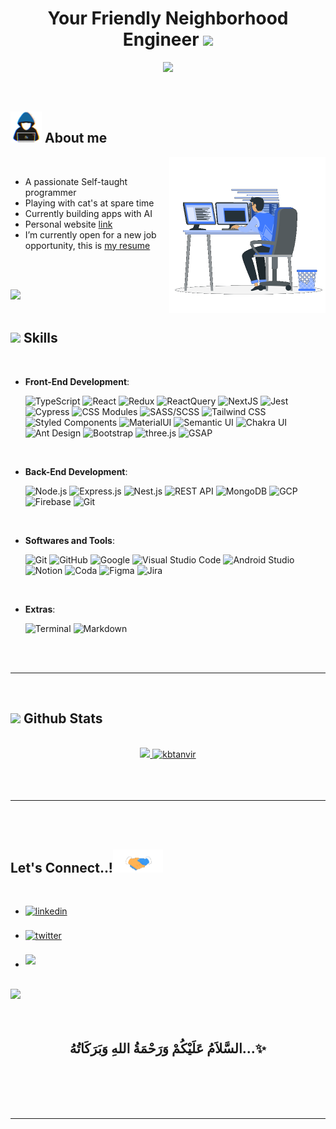 
<h1 align="center"><b>Your Friendly Neighborhood Engineer </b><img src="https://media.giphy.com/media/hvRJCLFzcasrR4ia7z/giphy.gif" width="35"></h1>

<p align="center">
  <a href="https://github.com/DenverCoder1/readme-typing-svg"><img src="https://readme-typing-svg.herokuapp.com?font=Fira+Code&weight=600&size=20&center=true&vCenter=true&width=600&height=100&pause=1000&color=00F7F4&lines=Assalamu+Alaikum+Warahmatullah..;Self-taught+Programmer;Active+Learner+%26+Researcher;Big+Dreamer"></a>
</p>


<br>



	
## <picture><img src = "https://github.com/0xAbdulKhalid/0xAbdulKhalid/raw/main/assets/mdImages/about_me.gif" width = 50px></picture> **About me**

<picture> <img align="right" src="https://github.com/0xAbdulKhalid/0xAbdulKhalid/raw/main/assets/mdImages/Right_Side.gif" width = 250px></picture>

<br>

- A passionate Self-taught programmer
- Playing with cat's at spare time
- Currently building apps with AI
- Personal website [link](https://kbtanvir-dev.vercel.app)
- I’m currently open for a new job opportunity, this is [my resume](https://blackbilled.notion.site/Khayrul-Bashar-Tanvir-fde0074204e147ee941de1d7a3395820?pvs=4)

<br><br>

<img src="https://user-images.githubusercontent.com/73097560/115834477-dbab4500-a447-11eb-908a-139a6edaec5c.gif"><br><br>

## <img src="https://media2.giphy.com/media/QssGEmpkyEOhBCb7e1/giphy.gif?cid=ecf05e47a0n3gi1bfqntqmob8g9aid1oyj2wr3ds3mg700bl&rid=giphy.gif" width ="25"><b> Skills</b>
<br>

<p align="center">

    
- **Front-End Development**:

    ![TypeScript](https://img.shields.io/badge/TypeScript%20-%233178C6.svg?style=for-the-badge&logo=typescript&logoColor=white)
    ![React](https://img.shields.io/badge/React%20-%2361DAFB.svg?style=for-the-badge&logo=react&logoColor=black)
    ![Redux](https://img.shields.io/badge/Redux%20-%23764ABC.svg?style=for-the-badge&logo=redux&logoColor=white)
    ![ReactQuery](https://img.shields.io/badge/React_Query%20-%23593d88.svg?style=for-the-badge&logo=reactquery&logoColor=white)
    ![NextJS](https://img.shields.io/badge/Next.js%20-%23000000.svg?style=for-the-badge&logo=nextdotjs&logoColor=white)
    ![Jest](https://img.shields.io/badge/Jest%20-%23C21325.svg?style=for-the-badge&logo=jest&logoColor=white)
    ![Cypress](https://img.shields.io/badge/Cypress%20-%23E44D27.svg?style=for-the-badge&logo=cypress&logoColor=white)
    ![CSS Modules](https://img.shields.io/badge/CSS_Modules%20-%231572B6.svg?style=for-the-badge&logo=css3&logoColor=white)
    ![SASS/SCSS](https://img.shields.io/badge/SASS/SCSS%20-%23CC6699.svg?style=for-the-badge&logo=sass&logoColor=white)
    ![Tailwind CSS](https://img.shields.io/badge/Tailwind_CSS%20-%231F2937.svg?style=for-the-badge&logo=tailwind-css&logoColor=white)
    ![Styled Components](https://img.shields.io/badge/Styled_Components%20-%23DB7093.svg?style=for-the-badge&logo=styled-components&logoColor=white)
    ![MaterialUI](https://img.shields.io/badge/Material_UI%20-%230081CB.svg?style=for-the-badge&logo=material-ui&logoColor=white)
    ![Semantic UI](https://img.shields.io/badge/Semantic_UI%20-%2356C1D6.svg?style=for-the-badge&logo=semantic-ui&logoColor=white)
    ![Chakra UI](https://img.shields.io/badge/Chakra_UI%20-%2338B2AC.svg?style=for-the-badge&logo=chakra-ui&logoColor=white)
    ![Ant Design](https://img.shields.io/badge/Ant_Design%20-%230170FE.svg?style=for-the-badge&logo=ant-design&logoColor=white)
    ![Bootstrap](https://img.shields.io/badge/Bootstrap%20-%237952B3.svg?style=for-the-badge&logo=bootstrap&logoColor=white)
    ![three.js](https://img.shields.io/badge/three.js%20-%23333.svg?style=for-the-badge&logo=three.js&logoColor=white)
    ![GSAP](https://img.shields.io/badge/GSAP%20-%238BC34A.svg?style=for-the-badge&logo=gsap&logoColor=white)
  
<br>
  
- **Back-End Development**:

    ![Node.js](https://img.shields.io/badge/Node.js%20-%2343853D.svg?style=for-the-badge&logo=node.js&logoColor=white)
    ![Express.js](https://img.shields.io/badge/Express.js%20-%23333333.svg?style=for-the-badge&logo=express&logoColor=%23404d59)
    ![Nest.js](https://img.shields.io/badge/Nest.js%20-%23E0234E.svg?style=for-the-badge&logo=nestjs&logoColor=white)
    ![REST API](https://img.shields.io/badge/REST%20API%20-%23404d59.svg?style=for-the-badge&logo=restapi&logoColor=white)
    ![MongoDB](https://img.shields.io/badge/MongoDB%20-%2347A248.svg?style=for-the-badge&logo=mongodb&logoColor=white)
    ![GCP](https://img.shields.io/badge/GCP%20-%234d90e0.svg?style=for-the-badge&logo=googlecloud&logoColor=white)
    ![Firebase](https://img.shields.io/badge/Firebase%20-%23FFCA28.svg?style=for-the-badge&logo=firebase&logoColor=black)
    ![Git](https://img.shields.io/badge/Git%20-%23F05032.svg?style=for-the-badge&logo=git&logoColor=white)

<br>

- **Softwares and Tools**:

    ![Git](https://img.shields.io/badge/git-%23F05033.svg?style=for-the-badge&logo=git&logoColor=white)
    ![GitHub](https://img.shields.io/badge/github-%23121011.svg?style=for-the-badge&logo=github&logoColor=white)
    ![Google](https://img.shields.io/badge/google-%234285F4.svg?style=for-the-badge&logo=google&logoColor=white)
    ![Visual Studio Code](https://img.shields.io/badge/Visual%20Studio%20Code-0078d7.svg?style=for-the-badge&logo=visual-studio-code&logoColor=white)
    ![Android Studio](https://img.shields.io/badge/Android_Studio%20-%233DDC84.svg?style=for-the-badge&logo=android-studio&logoColor=white)
    ![Notion](https://img.shields.io/badge/Notion%20-%23000000.svg?style=for-the-badge&logo=notion&logoColor=white)
    ![Coda](https://img.shields.io/badge/Coda%20-%23000000.svg?style=for-the-badge&logo=coda&logoColor=white)
    ![Figma](https://img.shields.io/badge/Figma%20-%23F24E1E.svg?style=for-the-badge&logo=figma&logoColor=white)
    ![Jira](https://img.shields.io/badge/Jira%20-%230052CC.svg?style=for-the-badge&logo=jira&logoColor=white) 

<br>

- **Extras**:

    ![Terminal](https://img.shields.io/badge/Terminal-%23054020?style=for-the-badge&logo=gnu-bash&logoColor=white)
    ![Markdown](https://img.shields.io/badge/markdown-%23000000.svg?style=for-the-badge&logo=markdown&logoColor=white)   


</p>

<br>
<br>

-----

<br>


## <img src="https://media.giphy.com/media/iY8CRBdQXODJSCERIr/giphy.gif" width="35"><b> Github Stats </b>
<br>

<div align="center">

<a href="https://github.com/kbtanvir/">
  <img src="https://github-readme-stats.vercel.app/api?username=kbtanvir&hide=contribs,prs,stars&include_all_commits=true&count_private=true&show_icons=true&line_height=20&title_color=7A7ADB&icon_color=2234AE&text_color=D3D3D3&bg_color=0,000000,130F40" width="450"/>
  <img src="https://github-readme-stats.vercel.app/api/top-langs?username=kbtanvir&show_icons=true&locale=en&layout=compact&line_height=20&title_color=7A7ADB&icon_color=2234AE&text_color=D3D3D3&bg_color=0,000000,130F40" width="375"  alt="kbtanvir"/>

</a>
</div>

<br>
<br>
<br>

-----

<br>
<br>

## <b> Let's Connect..!</b><img src="https://github.com/0xAbdulKhalid/0xAbdulKhalid/raw/main/assets/mdImages/handshake.gif" width ="80">
<br>
<div align='left'>

<ul>

<li>
<a href="https://linkedin.com/in/kbtanvir" target="_blank">
<img src="https://img.shields.io/badge/linkedin:  kbtanvir-%2300acee.svg?color=405DE6&style=for-the-badge&logo=linkedin&logoColor=white" alt=linkedin style="margin-bottom: 5px;"/>
</a>
</li>

<br>

<li>
<a href="https://twitter.com/tanvirio" target="_blank">
<img src="https://img.shields.io/badge/twitter:  kbtanvir-%2300acee.svg?color=1DA1F2&style=for-the-badge&logo=twitter&logoColor=white" alt=twitter style="margin-bottom: 5px;"/>
</a>
</li>

<br>

<li>
<a href="mailto:tanvirkhaan004@gmail.com" target="_blank">
<img src="https://img.shields.io/badge/gmail:  kbtanvir-%23EA4335.svg?style=for-the-badge&logo=gmail&logoColor=white" t=mail style="margin-bottom: 5px;" />
</a>
</li>
	
</ul>
</div>

<br>
<img src="https://user-images.githubusercontent.com/73097560/115834477-dbab4500-a447-11eb-908a-139a6edaec5c.gif">
<br>
<br>
<br>

<div align='center'>

## <b>السَّلاَمُ عَلَيْكُمْ وَرَحْمَةُ اللهِ وَبَرَكَاتُهُ...✨</b>

</div>
<br>
<br>
<br>
<br>

---

<br>

